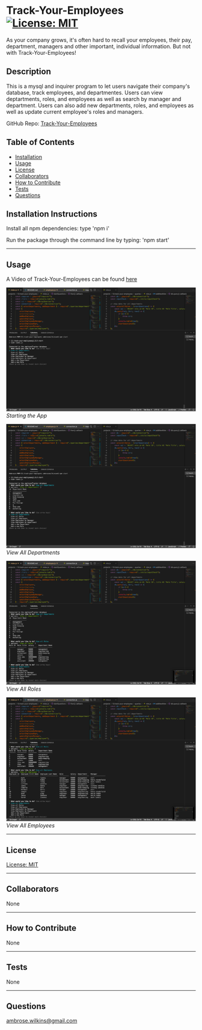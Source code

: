 # Track-Your-Employees [![License: MIT](https://img.shields.io/badge/License-MIT-yellow.svg)](https://opensource.org/licenses/MIT)

As your company grows, it's often hard to recall your employees, their pay, department, managers and other important, individual information. But not with Track-Your-Employees!
  
## Description

This is a mysql and inquirer program to let users navigate their company's database, track employees, and departmentes. Users can view deptartments, roles, and employees as well as search by manager and department. Users can also add new departments, roles, and employees as well as update current employee's roles and managers.

GitHub Repo: [Track-Your-Employees](https://github.com/a-breezy/Track-Your-Employees)

## Table of Contents

  * [Installation](#installation-instructions)
  * [Usage](#usage)
  * [License](#license)
  * [Collaborators](#collaborators)
  * [How to Contribute](#how-to-contribute)
  * [Tests](#tests)
  * [Questions](#questions)

## Installation Instructions

Install all npm dependencies: type 'npm i'

Run the package through the command line by typing: 'npm start'

---
## Usage

A Video of Track-Your-Employees can be found [here](https://drive.google.com/file/d/10aILiKAApKtuW4eS04hUTgKu8ruU4JTx/view)

![Usage 1](./usage/images/start.png "Starting the App")*Starting the App*

![Usage 2](./usage/images/depts.png "View All Departments")*View All Departments*

![Usage 3](./usage/images/roles.png "View All Roles")*View All Roles*

![Usage 4](./usage/images/employees.png "View All Employees")*View All Employees*

---
## License

  [License: MIT](https://opensource.org/licenses/MIT)
  

---
## Collaborators

None

---
## How to Contribute

None

---
## Tests

None

---
## Questions

ambrose.wilkins@gmail.com
